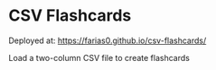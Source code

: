 <h1>CSV Flashcards</h1>

Deployed at: https://farias0.github.io/csv-flashcards/

Load a two-column CSV file to create flashcards